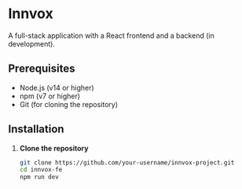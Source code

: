 # Innvox 

A full-stack application with a React frontend and a backend (in development).

## Prerequisites

- Node.js (v14 or higher)
- npm (v7 or higher)
- Git (for cloning the repository)

## Installation

1. **Clone the repository**
   ```bash
   git clone https://github.com/your-username/innvox-project.git
   cd innvox-fe
   npm run dev
   ```
